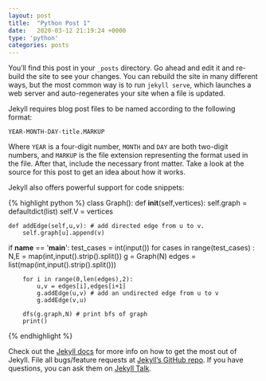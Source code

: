 ```yaml
---
layout: post
title:  "Python Post 1"
date:   2020-03-12 21:19:24 +0000
type: 'python'
categories: posts
---
```

You’ll find this post in your `_posts` directory. Go ahead and edit it and re-build the site to see your changes. You can rebuild the site in many different ways, but the most common way is to run `jekyll serve`, which launches a web server and auto-regenerates your site when a file is updated.

Jekyll requires blog post files to be named according to the following format:

`YEAR-MONTH-DAY-title.MARKUP`

Where `YEAR` is a four-digit number, `MONTH` and `DAY` are both two-digit numbers, and `MARKUP` is the file extension representing the format used in the file. After that, include the necessary front matter. Take a look at the source for this post to get an idea about how it works.

Jekyll also offers powerful support for code snippets:

{% highlight python %}
class Graph():
    def __init__(self,vertices):
        self.graph = defaultdict(list)
        self.V = vertices

    def addEdge(self,u,v): # add directed edge from u to v.
        self.graph[u].append(v)

if __name__ == '__main__':
    test_cases = int(input())
    for cases in range(test_cases) :
        N,E = map(int,input().strip().split())
        g = Graph(N)
        edges = list(map(int,input().strip().split()))

        for i in range(0,len(edges),2):
            u,v = edges[i],edges[i+1]
            g.addEdge(u,v) # add an undirected edge from u to v
            g.addEdge(v,u)

        dfs(g.graph,N) # print bfs of graph
        print()
{% endhighlight %}

Check out the [Jekyll docs][jekyll-docs] for more info on how to get the most out of Jekyll. File all bugs/feature requests at [Jekyll’s GitHub repo][jekyll-gh]. If you have questions, you can ask them on [Jekyll Talk][jekyll-talk].

[jekyll-docs]: https://jekyllrb.com/docs/home
[jekyll-gh]:   https://github.com/jekyll/jekyll
[jekyll-talk]: https://talk.jekyllrb.com/
